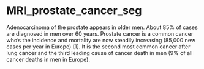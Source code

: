 # MRI_prostate_cancer_seg
Adenocarcinoma of the prostate appears in older men. About 85% of cases are diagnosed in men over 60 years. Prostate cancer is a common cancer who’s the incidence and mortality are now steadily increasing (85,000 new cases per year in Europe) [1]. It is the second most common cancer after lung cancer and the third leading cause of cancer death in men (9% of all cancer deaths in men in Europe).
